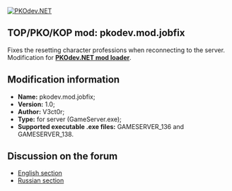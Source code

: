 [![PKOdev.NET](https://a.radikal.ru/a07/2202/b6/64077957c2ec.png "PKOdev.NET")](http://pkodev.net "PKOdev.NET")
## TOP/PKO/KOP mod: pkodev.mod.jobfix
Fixes the resetting character professions when reconnecting to the server. Modification for **[PKOdev.NET mod loader](https://pkodev.net/topic/5757-mod-loading-system-for-server-and-client-pkodevnet-mod-loader/)**.

## Modification information

- **Name:** pkodev.mod.jobfix;
- **Version:** 1.0;
- **Author:** V3ct0r;
- **Type:** for server (GameServer.exe);
- **Supported executable .exe files:** GAMESERVER_136 and GAMESERVER_138.

## Discussion on the forum

- [English section](https://pkodev.net/topic/6000-fixing-the-resetting-character-professions-when-reconnecting-to-the-server/)
- [Russian section](https://pkodev.net/topic/5997-%D0%B8%D1%81%D0%BF%D1%80%D0%B0%D0%B2%D0%BB%D0%B5%D0%BD%D0%B8%D0%B5-%D1%81%D0%B1%D1%80%D0%BE%D1%81%D0%B0-%D0%BF%D1%80%D0%BE%D1%84%D0%B5%D1%81%D1%81%D0%B8%D0%B8-%D0%BF%D0%B5%D1%80%D1%81%D0%BE%D0%BD%D0%B0%D0%B6%D0%B5%D0%B9-%D0%BF%D1%80%D0%B8-%D0%BF%D0%B5%D1%80%D0%B5%D0%BF%D0%BE%D0%B4%D0%BA%D0%BB%D1%8E%D1%87%D0%B5%D0%BD%D0%B8%D0%B8-%D0%BA-%D1%81%D0%B5%D1%80%D0%B2%D0%B5%D1%80%D1%83-%D1%81%D0%BB%D1%91%D1%82-%D0%BF%D1%80%D0%BE%D1%84%D0%B5%D1%81%D1%81%D0%B8%D0%B8/)

